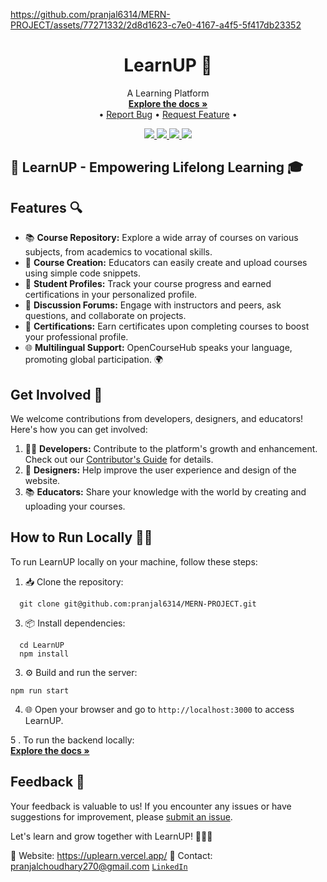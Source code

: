 <p align="center">
 
<!--   <video width="700" height="240" controls>
  <source src="https://github.com/pranjal6314/MERN-PROJECT/assets/77271332/e1b8e6b4-98a1-4dca-bd7f-df5bc365e7a2" type="video/mp4"> 
 <source src="https://github.com/pranjal6314/MERN-PROJECT/assets/77271332/e1b8e6b4-98a1-4dca-bd7f-df5bc365e7a2" type="video/ogg">
  Your browser does not support the video tag. -->




https://github.com/pranjal6314/MERN-PROJECT/assets/77271332/2d8d1623-c7e0-4167-a4f5-5f417db23352


</video>
</p>


<!-- PROJECT LOGO -->
<p align="center">
  <h1 align="center">LearnUP 🏫</h1>

  <p align="center">
    A Learning Platform
    <br />
    <a href="https://github.com/pranjal6314/MERN-PROJECT/"><strong>Explore the docs »</strong></a>
    <br />
    •
    <a href="https://github.com/pranjal6314/MERN-PROJECT/issues">Report Bug</a>
    •
    <a href="https://github.com/pranjal6314/MERN-PROJECT/issues">Request Feature</a>
    •
  </p>
</p>


<!-- BADGES -->
<p align="center">
  <a href="https://github.com/pranjal6314/MERN-PROJECT/graphs/contributors">
    <img src="https://img.shields.io/github/contributors/pranjal6314/MERN-PROJECT.svg">
  </a>
  <a href="https://github.com/pranjal6314/MERN-PROJECT/network/members">
    <img src="https://img.shields.io/github/forks/pranjal6314/MERN-PROJECT">
  </a>  
  <a href="https://github.com/pranjal6314/MERN-PROJECT/stargazers">
    <img src="https://img.shields.io/github/stars/pranjal6314/MERN-PROJECT">
  </a>
  <a href="https://github.com/pranjal6314/MERN-PROJECT/issues">
    <img src="https://img.shields.io/github/issues/pranjal6314/MERN-PROJECT">
  </a>
</p>

## 🌟 LearnUP - Empowering Lifelong Learning 🎓
## Features 🔍
- 📚 **Course Repository:** Explore a wide array of courses on various subjects, from academics to vocational skills.
- 📝 **Course Creation:** Educators can easily create and upload courses using simple code snippets.
- 🌟 **Student Profiles:** Track your course progress and earned certifications in your personalized profile.
- 💬 **Discussion Forums:** Engage with instructors and peers, ask questions, and collaborate on projects.
- 🏅 **Certifications:** Earn certificates upon completing courses to boost your professional profile.
- 🌐 **Multilingual Support:** OpenCourseHub speaks your language, promoting global participation. 🌍
## Get Involved 👥
We welcome contributions from developers, designers, and educators! Here's how you can get involved:

1. 👩‍💻 **Developers:** Contribute to the platform's growth and enhancement. Check out our [Contributor's Guide](CONTRIBUTING.md) for details.
2. 🎨 **Designers:** Help improve the user experience and design of the website.
3. 📚 **Educators:** Share your knowledge with the world by creating and uploading your courses.

## How to Run Locally 🏃‍♀️
To run LearnUP locally on your machine, follow these steps:
1. 📥 Clone the repository:
```
  git clone git@github.com:pranjal6314/MERN-PROJECT.git
```
3. 📦 Install dependencies:
```
  cd LearnUP
  npm install
```
3. ⚙️ Build and run the server:
```
npm run start
```
4. 🌐 Open your browser and go to `http://localhost:3000` to access LearnUP.

5 . To run the backend locally:
    <br />
    <a href="https://github.com/pranjal6314/LernUp-Backend"><strong>Explore the docs »</strong></a>
    <br />

## Feedback 💬
Your feedback is valuable to us! If you encounter any issues or have suggestions for improvement, please [submit an issue](https://github.com/OpenCourseHub/OpenCourseHub/issues).

Let's learn and grow together with LearnUP! 🌱👩‍🎓

🔗 Website: https://uplearn.vercel.app/
📧 Contact: pranjalchoudhary270@gmail.com
[`LinkedIn`](https://www.linkedin.com/in/pranjal1/)
